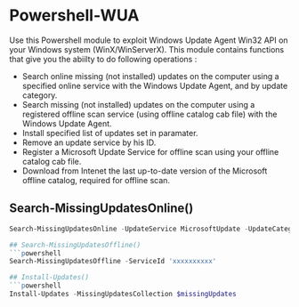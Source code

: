 # Powershell-WUA

Use this Powershell module to exploit Windows Update Agent Win32 API on your Windows system (WinX/WinServerX). This module contains functions that give you the abiilty to do following operations :
* Search online missing (not installed) updates on the computer using a specified online service with the Windows Update Agent, and by update category.
* Search missing (not installed) updates on the computer using a registered offline scan service (using offline catalog cab file) with the Windows Update Agent.
* Install specified list of updates set in paramater.
* Remove an update service by his ID.
* Register a Microsoft Update Service for offline scan using your offline catalog cab file.
* Download from Intenet the last up-to-date version of the Microsoft offline catalog, required for offline scan.

## Search-MissingUpdatesOnline()
```powershell
Search-MissingUpdatesOnline -UpdateService MicrosoftUpdate -UpdateCategory CriticalUpdates

## Search-MissingUpdatesOffline()
```powershell
Search-MissingUpdatesOffline -ServiceId 'xxxxxxxxxx'

## Install-Updates()
```powershell
Install-Updates -MissingUpdatesCollection $missingUpdates

